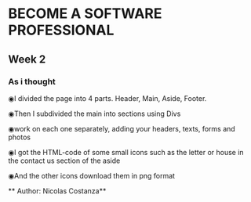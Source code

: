 # BECOME A SOFTWARE PROFESSIONAL

## Week 2
### As i thought

◉I divided the page into 4 parts. Header, Main, Aside, Footer.

◉Then I subdivided the main into sections using Divs

◉work on each one separately, adding your headers, texts, forms and photos

◉I got the HTML-code of some small icons such as the letter or house in the contact us section of the aside

◉And the other icons download them in png format

** Author: Nicolas Costanza**